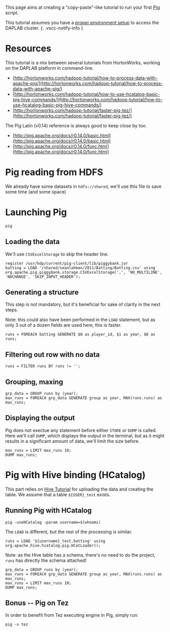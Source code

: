 
This page aims at creating a "copy-paste"-like tutorial to run your first 
[Pig](https://pig.apache.org) script.

This tutorial assumes you have a [proper environment setup](getting_started.md) 
to access the DAPLAB cluster.
{: .vscc-notify-info }

# Resources

This tutorial is a mix between several tutorials from HortonWorks, working on the DAPLAB platform in command-line.

* [http://hortonworks.com/hadoop-tutorial/how-to-process-data-with-apache-pig/](http://hortonworks.com/hadoop-tutorial/how-to-process-data-with-apache-pig/)
* [http://hortonworks.com/hadoop-tutorial/how-to-use-hcatalog-basic-pig-hive-commands/](http://hortonworks.com/hadoop-tutorial/how-to-use-hcatalog-basic-pig-hive-commands/)
* [http://hortonworks.com/hadoop-tutorial/faster-pig-tez/](http://hortonworks.com/hadoop-tutorial/faster-pig-tez/)

The Pig Latin (v0.14) reference is always good to keep close by too.

* [http://pig.apache.org/docs/r0.14.0/basic.html](http://pig.apache.org/docs/r0.14.0/basic.html)
* [http://pig.apache.org/docs/r0.14.0/func.html](http://pig.apache.org/docs/r0.14.0/func.html)

# Pig reading from HDFS

We already have some datasets in `hdfs://shared`, we'll use this file to save some time (and some space)

# Launching Pig

```bash
pig
```

## Loading the data

We'll use `CSVExcelStorage` to skip the header line.


```
register /usr/hdp/current/pig-client/lib/piggybank.jar
batting = LOAD '/shared/seanlahman/2011/Batting/Batting.csv' using org.apache.pig.piggybank.storage.CSVExcelStorage(',', 'NO_MULTILINE', 'NOCHANGE', 'SKIP_INPUT_HEADER');
```

## Generating a structure

This step is not mandatory, but it's beneficial for sake of clarity in the next steps.

Note: this could also have been performed in the `LOAD` statement, 
but as only 3 out of a dozen fields are used here, this is faster.

```
runs = FOREACH batting GENERATE $0 as player_id, $1 as year, $8 as runs;
```

## Filtering out row with no data

```
runs = FILTER runs BY runs != '';
```

## Grouping, maxing

```
grp_data = GROUP runs by (year);
max_runs = FOREACH grp_data GENERATE group as year, MAX(runs.runs) as max_runs;
```

## Displaying the output

Pig does not exectue any statement before either `STORE` or `DUMP` is called.
Here we'll call `DUMP`, which displays the output in the terminal, but as it might results in 
a significant amount of data, we'll limit the size before.

```
max_runs = LIMIT max_runs 10;
DUMP max_runs;
```

# Pig with Hive binding (HCatalog)

This part relies on [Hive Tutorial](tutorial_hive.md) for uploading the data and 
creating the table. We assume that a table `${USER}_test` exists.

## Running Pig with HCatalog

```
pig -useHCatalog -param username=$(whoami)
```

The `LOAD` is different, but the rest of the processing is similar.

```
runs = LOAD '${username}_test.batting' using org.apache.hive.hcatalog.pig.HCatLoader();
```

Note: as the Hive table has a schema, there's no need to do the project, `runs` 
has directly the schema attached!

```
grp_data = GROUP runs by (year);
max_runs = FOREACH grp_data GENERATE group as year, MAX(runs.runs) as max_runs;
max_runs = LIMIT max_runs 10;
DUMP max_runs;
```

## Bonus -- Pig on Tez

In order to benefit from Tez executing engine in Pig, simply run:

```
pig -x tez
```
